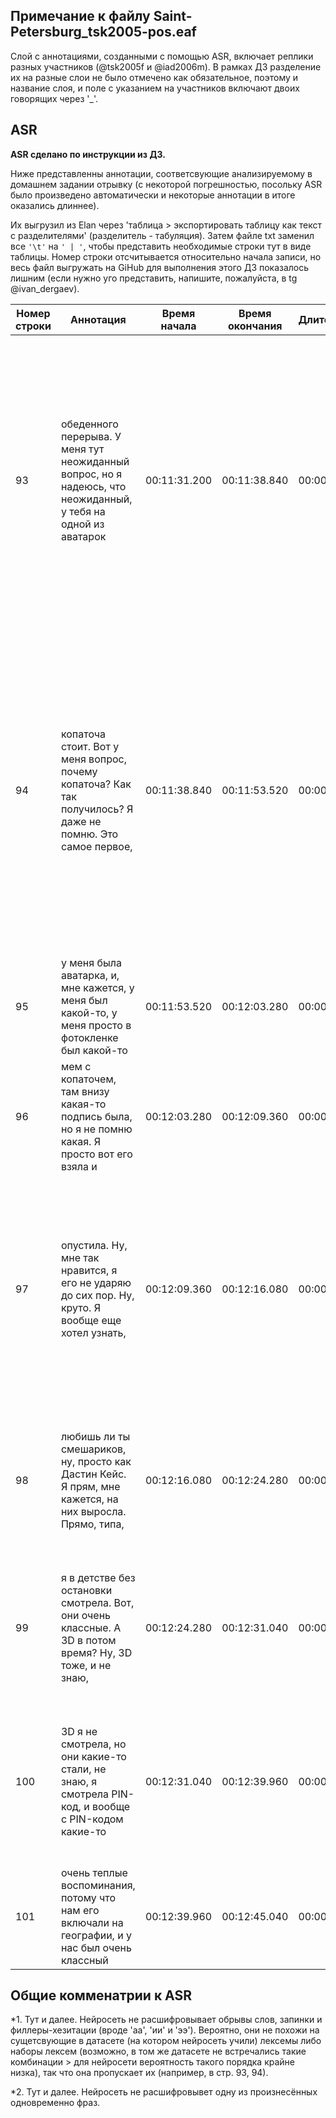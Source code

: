 ## Примечание к файлу Saint-Petersburg_tsk2005-pos.eaf
Слой с аннотациями, созданными с помощью ASR, включает реплики разных участников (@tsk2005f и @iad2006m). В рамках ДЗ разделение их на разные слои не было отмечено как обязательное, поэтому и название слоя, и поле с указанием на участников включают двоих говорящих через '_'.
## ASR

**ASR сделано по инструкции из ДЗ.**

Ниже представленны аннотации, соответсвующие анализируемому в домашнем задании отрывку (с некоторой погрешностью, посольку ASR было произведено автоматически и некоторые аннотации в итоге оказались длиннее). 

Их выгрузил из Elan через 'таблица > экспортировать таблицу как текст с разделителями' (разделитель - табуляция). Затем файле txt заменил все `'\t'` на `' | '`, чтобы представить необходимые строки тут в виде таблицы. Номер строки отсчитывается относительно начала записи, но весь файл выгружать на GiHub для выполнения этого ДЗ показалось лишним (если нужно уго представить, напишите, пожалуйста, в tg @ivan_dergaev).

| Номер строки | Аннотация | Время начала | Время окончания | Длительность | Комментарий |
| --- | --- | --- | --- | --- | --- |
93 | обеденного перерыва. У меня тут неожиданный вопрос, но я надеюсь, что неожиданный, у тебя на одной из аватарок | 00:11:31.200 | 00:11:38.840 | 00:00:07.640 | В этом отрывке, кажется, всё распознано достаточно точно (даже с учётом значительного придыхания при произнесении слов '...вопрос, но я надеюсь...'. Единственное уточнение: было произнесено 'ну', а не 'но' (со значением примечания, дополнения, а не противопоставления). Ошибка может быть связана с быстрым и сильно редуцированным произнесением этой частицы. |
94 | копаточа стоит. Вот у меня вопрос, почему копаточа? Как так получилось? Я даже не помню. Это самое первое, | 00:11:38.840 | 00:11:53.520 | 00:00:14.680 | Тут возникли проблемы с именем собственным. Распарсить незнакомое имя героя, произнесённое, к тому же, очень быстро, было сложно. Получилось неплохо, но с заударным слогом проблемы (вероятно, из-за редукции (будем считать, что в потоке речи редукция [ы] тоже возможна)). Из-за редукции так же неверно распознано окончание в сллве 'перовое' (ср. 'первая'). Филлер-хезитация не распознан.*1 Речи второго говорящего нет. *2 |
95 | у меня была аватарка, и, мне кажется, у меня был какой-то, у меня просто в фотокленке был какой-то | 00:11:53.520 | 00:12:03.280 | 00:00:09.760 | 'Фотокленке' вместо 'фотопленке' (вероятно, нечетокое произнесение).
96 | мем с копаточем, там внизу какая-то подпись была, но я не помню какая. Я просто вот его взяла и | 00:12:03.280 | 00:12:09.360 | 00:00:06.080 | Проблемы с PROPN (см. комм. к стр. 94). *1 *2 |
97 | опустила. Ну, мне так нравится, я его не ударяю до сих пор. Ну, круто. Я вообще еще хотел узнать, | 00:12:09.360 | 00:12:16.080 | 00:00:06.720 | 'Опустила' вместо 'поставила'. Респондентка засмеялась, слово было произнесено с сильным придыханием, поэтому звучало нечетко (восполнимо из контекста, но для нейронной сети трудно в распознавании. 'Ударяю' вместо 'удаляю' (посторонние шумы во время произнесения). |
98 | любишь ли ты смешариков, ну, просто как Дастин Кейс. Я прям, мне кажется, на них выросла. Прямо, типа, | 00:12:16.080 | 00:12:24.280 | 00:00:08.200 | Проблемы распознавания иностранных слов. Нейросеть ориентировалась на аннотацию речи на русском языке (тут - just in case (анг. 'вдруг', 'на случай') - 'джаст ин кейс'). Ошибка основана на омофонии. *1 |
99 | я в детстве без остановки смотрела. Вот, они очень классные. А 3D в потом время? Ну, 3D тоже, и не знаю, | 00:12:24.280 | 00:12:31.040 | 00:00:06.760 | 'Время' вместо 'вариант [как]' ('как' вообще не распознан, поскольку реплики двух говорящих пересклись*2). Причина, вероятно, в недостаточно четком произнесении и редукции всего слова. *1 |
100 | 3D я не смотрела, но они какие-то стали, не знаю, я смотрела PIN-код, и вообще с PIN-кодом какие-то | 00:12:31.040 | 00:12:39.960 | 00:00:08.920 | 'PIN-код' вместо 'Пинкод' - омофония. Нейросеть знает употребимое слово, при этом не знает названия мультфильма (произносится так же, на чём и основана языковая игра), а вычленить это возможно лишь из контекста. *1 *2|
101 | очень теплые воспоминания, потому что нам его включали на географии, и у нас был очень классный | 00:12:39.960 | 00:12:45.040 | 00:00:05.080 | Ошибок нет. |

## Общие комменатрии к ASR

*1. Тут и далее. Нейросеть не расшифровывает обрывы слов, запинки и филлеры-хезитации (вроде 'аа', 'ии' и 'ээ'). Вероятно, они не похожи на сущетсвующие в датасете (на котором нейросеть учили) лексемы либо наборы лексем (возможно, в том же датасете не встречались такие комбинации > для нейросети вероятность такого порядка крайне низка), так что она пропускает их (например, в стр. 93, 94). 

*2. Тут и далее. Нейросеть не расшифровывет одну из произнесённых одновременно фраз. 
